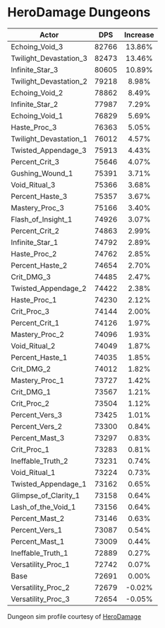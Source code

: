 # HeroDamage Dungeons
| Actor | DPS | Increase |
|---|:---:|:---:|
|Echoing_Void_3|82766|13.86%|
|Twilight_Devastation_3|82473|13.46%|
|Infinite_Star_3|80605|10.89%|
|Twilight_Devastation_2|79218|8.98%|
|Echoing_Void_2|78862|8.49%|
|Infinite_Star_2|77987|7.29%|
|Echoing_Void_1|76829|5.69%|
|Haste_Proc_3|76363|5.05%|
|Twilight_Devastation_1|76012|4.57%|
|Twisted_Appendage_3|75913|4.43%|
|Percent_Crit_3|75646|4.07%|
|Gushing_Wound_1|75391|3.71%|
|Void_Ritual_3|75366|3.68%|
|Percent_Haste_3|75357|3.67%|
|Mastery_Proc_3|75166|3.40%|
|Flash_of_Insight_1|74926|3.07%|
|Percent_Crit_2|74863|2.99%|
|Infinite_Star_1|74792|2.89%|
|Haste_Proc_2|74762|2.85%|
|Percent_Haste_2|74654|2.70%|
|Crit_DMG_3|74485|2.47%|
|Twisted_Appendage_2|74422|2.38%|
|Haste_Proc_1|74230|2.12%|
|Crit_Proc_3|74144|2.00%|
|Percent_Crit_1|74126|1.97%|
|Mastery_Proc_2|74096|1.93%|
|Void_Ritual_2|74049|1.87%|
|Percent_Haste_1|74035|1.85%|
|Crit_DMG_2|74012|1.82%|
|Mastery_Proc_1|73727|1.42%|
|Crit_DMG_1|73567|1.21%|
|Crit_Proc_2|73504|1.12%|
|Percent_Vers_3|73425|1.01%|
|Percent_Vers_2|73300|0.84%|
|Percent_Mast_3|73297|0.83%|
|Crit_Proc_1|73283|0.81%|
|Ineffable_Truth_2|73231|0.74%|
|Void_Ritual_1|73224|0.73%|
|Twisted_Appendage_1|73162|0.65%|
|Glimpse_of_Clarity_1|73158|0.64%|
|Lash_of_the_Void_1|73156|0.64%|
|Percent_Mast_2|73146|0.63%|
|Percent_Vers_1|73087|0.54%|
|Percent_Mast_1|73009|0.44%|
|Ineffable_Truth_1|72889|0.27%|
|Versatility_Proc_1|72742|0.07%|
|Base|72691|0.00%|
|Versatility_Proc_2|72679|-0.02%|
|Versatility_Proc_3|72654|-0.05%|

 Dungeon sim profile courtesy of [HeroDamage](https://www.herodamage.com/)